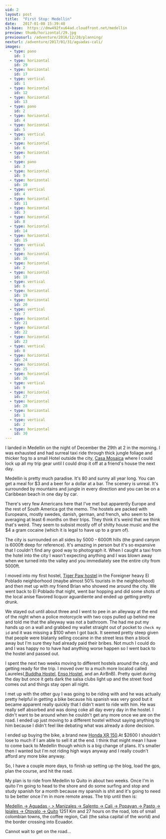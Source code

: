 ```yaml
---
uid: 2
layout: post
title:  "First Stop: Medellin"
date:   2017-01-08 15:39:40
s3-base:  https://dmw492fxu64ad.cloudfront.net/medellin
preview: thumb/horizontal/29.jpg
previousurl: /adventure/2016/12/20/planning/
nexturl: /adventure/2017/01/31/aguadas-cali/
images:
  - type: pano
    id: 1
  - type: horizontal
    id: 29
  - type: horizontal
    id: 17
  - type: vertical
    id: 1
  - type: horizontal
    id: 12
  - type: horizontal
    id: 13
  - type: pano
    id: 2
  - type: horizontal
    id: 4
  - type: horizontal
    id: 5
  - type: vertical
    id: 3
  - type: horizontal
    id: 6
  - type: horizontal
    id: 7
  - type: pano
    id: 3
  - type: horizontal
    id: 9
  - type: horizontal
    id: 10
  - type: vertical
    id: 4
  - type: horizontal
    id: 11
  - type: horizontal
    id: 3
  - type: horizontal
    id: 8
  - type: horizontal
    id: 14
  - type: horizontal
    id: 15
  - type: vertical
    id: 5
  - type: horizontal
    id: 16
  - type: horizontal
    id: 2
  - type: horizontal
    id: 18
  - type: vertical
    id: 6
  - type: horizontal
    id: 19
  - type: horizontal
    id: 20
  - type: vertical
    id: 7
  - type: horizontal
    id: 21
  - type: horizontal
    id: 22
  - type: horizontal
    id: 23
  - type: vertical
    id: 8
  - type: horizontal
    id: 24
  - type: horizontal
    id: 25
  - type: horizontal
    id: 26
  - type: vertical
    id: 9
  - type: horizontal
    id: 27
  - type: horizontal
    id: 28
  - type: horizontal
    id: 1
  - type: vertical
    id: 2
  - type: horizontal
    id: 30
---
```


  I landed in Medellin on the night of December the 29th at 2 in the morning. I was exhausted and had surreal taxi ride through thick jungle foliage and thicker fog to a small Hotel outside the city, <a href="http://www.casamosaico.co/fotos/">Casa Mosaica</a> where I could lock up all my trip gear until I could drop it off at a friend's house the next day.

  Medellin is pretty much paradise. It's 80 and sunny all year long. You can get a meal for $3 and a beer for a dollar at a bar. The scenery is unreal. It's surrounded by mountains and jungle in every direction and you can be on a Caribbean beach in one day by car.

  There's very few Americans here that I've met but apparently Europe and the rest of South America got the memo. The hostels are packed with Europeans, mostly swedes, danish, german, and french, who seem to be averaging at least 6 months on their trips. They think it's weird that we think that's weird. They seem to subsist mostly off of shitty house music and the $4 a gram cocaine (which it is legal to have up to a gram of).

  The city is surrounded on all sides by 5000 - 6000ft hills (the grand canyon is 6000ft deep for reference). It's amazing in person but it's so expansive that I couldn't find any good way to photograph it. When I caught a taxi from the hotel into the city I wasn't expecting anything and I was blown away when we turned into the valley and you immediately see the entire city from 5000ft.

  I moved into my first hostel, <a href="http://www.tigerpawmedellin.com/">Tiger Paw hostel</a> in the Foreigner heavy El Poblado neighborhood (maybe almost 50% tourists in the neighborhood) and then met up with my friend Brian who showed me around the city. We went back to El Poblado that night, went bar hopping and did some shots of the local anise flavored licquor aguardiente and ended up getting pretty drunk.

  We stayed out until about three and I went to pee in an alleyway at the end of the night when a police motorcycle with two cops pulled up behind me and told me that the alleyway was not a bathroom. The had me put my hands up on a wall and grabbed my wallet straight out of pocket to `check my id` and it was missing a $100 when I got back. It seemed pretty steep given that people were blatanly selling cocaine in the street less then a block away but I'm sure they had already paid their bribes. Not much I could do and I was happy no to have had anything worse happen so I went back to the hostel and passed out.

  I spent the next two weeks moving to different hostels around the city, and getting ready for the trip. I moved over to a much more localod called Laureles(<a href="http://buddhahostel.com/en/"> Buddha Hostel</a>, <a href="https://www.facebook.com/ensohostelmedellin/">Enso Hostel</a>, and an AirBnB). Pretty quiet during the day but once it gets dark the salsa clubs light up and the street food comes out and things stay open all night.

  I met up with the other guy I was going to be riding with and he was actually pretty helpful in getting a bike because his spanish was very good but it became apparent really quickly that I didn't want to ride with him. He was really self absorbed and was doing coke all day every day in the hostel. I didn't want to be around when he couldn't get any more once we are on the road. I ended up just moving to a different hostel without saying anything to him because I didn't feel like debating what was already a done decision.

   I ended up buying the bike, a brand new <a href="http://motos.honda.com.co/todo-terreno/XR-150L">Honda XR 150</a>.At $2600 I shouldn't lose to much if I am able to sell it at the end. I think that might mean I have to come back to Medellin though which is a big change of plans. It's smaller then I wanted but I'm not riding high ways anyway and I really coudn't afford any more bike anyway.

  So, I have a couple more days, to finish up setting up the blog, load the gps, plan the course, and hit the road.

  My plan is to ride from Medellin to Quito in about two weeks. Once I'm in quito I'm going to head to the shore and do some surfing and stop and study spanish for a month because my spanish is shit and it's going to need to be better once I'm in more remote areas. The trip until then is:

  <a href="https://www.google.com.co/maps/dir/Medellin,+Antioquia/Aguadas,+Caldas/Manizales,+Caldas/Salento,+Quindio/Cali,+Valle+del+Cauca/Popay%C3%A1n+-+Cauca+Department/Pasto,+Narino/Ipiales,+Narino/Otavalo,+Imbabura+Province,+Ecuador/Quito,+Pichincha,+Ecuador/@3.0297343,-79.2115092,7z/data=!3m1!4b1!4m62!4m61!1m5!1m1!1s0x8e4428ef4e52dddb:0x722fd6c39270ac72!2m2!1d-75.5812119!2d6.244203!1m5!1m1!1s0x8e46e23797084ed3:0xb9bb3f891a4b1c38!2m2!1d-75.453135!2d5.608334!1m5!1m1!1s0x8e476f9170e6be43:0x554ce06678120a7a!2m2!1d-75.513265!2d5.067172!1m5!1m1!1s0x8e3892bcedc420e5:0x8f81edeeadd699ba!2m2!1d-75.570777!2d4.637376!1m5!1m1!1s0x8e30a643b69d2711:0x37dee5ad2745e3fb!2m2!1d-76.535758!2d3.45246!1m5!1m1!1s0x8e300311c028d47d:0x880bd67f0987a54e!2m2!1d-76.6147395!2d2.4448143!1m5!1m1!1s0x8e2ed48761b92a73:0x44a368566cc3a522!2m2!1d-77.285787!2d1.2058837!1m5!1m1!1s0x8e296be8ff9ef0bb:0x10cc77dc7bc71d2c!2m2!1d-77.639504!2d0.825542!1m5!1m1!1s0x8e2a14969c8ae5ad:0x7594fb6eb6c2239e!2m2!1d-78.2610672!2d0.2343005!1m5!1m1!1s0x91d59a4002427c9f:0x44b991e158ef5572!2m2!1d-78.4678382!2d-0.1806532!3e0?hl=en">Medellin -> Aguadas - > Manizales -> Salento -> Cali -> Popayan -> Pasto -> Ipiales -> Otovalo -> Quito</a> 1251 Km and 27 hours on the road, lots of small colombian towns, the coffee region, Cali (the salsa capital of the world) and the border crossing into Ecuador.

  Cannot wait to get on the road...

